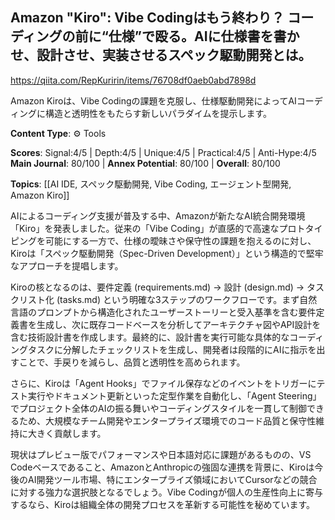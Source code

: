 ## Amazon "Kiro": Vibe Codingはもう終わり？ コーディングの前に“仕様”で殴る。AIに仕様書を書かせ、設計させ、実装させるスペック駆動開発とは。

https://qiita.com/RepKuririn/items/76708df0aeb0abd7898d

Amazon Kiroは、Vibe Codingの課題を克服し、仕様駆動開発によってAIコーディングに構造と透明性をもたらす新しいパラダイムを提示します。

**Content Type**: ⚙️ Tools

**Scores**: Signal:4/5 | Depth:4/5 | Unique:4/5 | Practical:4/5 | Anti-Hype:4/5
**Main Journal**: 80/100 | **Annex Potential**: 80/100 | **Overall**: 80/100

**Topics**: [[AI IDE, スペック駆動開発, Vibe Coding, エージェント型開発, Amazon Kiro]]

AIによるコーディング支援が普及する中、Amazonが新たなAI統合開発環境「Kiro」を発表しました。従来の「Vibe Coding」が直感的で高速なプロトタイピングを可能にする一方で、仕様の曖昧さや保守性の課題を抱えるのに対し、Kiroは「スペック駆動開発（Spec-Driven Development）」という構造的で堅牢なアプローチを提唱します。

Kiroの核となるのは、要件定義 (requirements.md) → 設計 (design.md) → タスクリスト化 (tasks.md) という明確な3ステップのワークフローです。まず自然言語のプロンプトから構造化されたユーザーストーリーと受入基準を含む要件定義書を生成し、次に既存コードベースを分析してアーキテクチャ図やAPI設計を含む技術設計書を作成します。最終的に、設計書を実行可能な具体的なコーディングタスクに分解したチェックリストを生成し、開発者は段階的にAIに指示を出すことで、手戻りを減らし、品質と透明性を高められます。

さらに、Kiroは「Agent Hooks」でファイル保存などのイベントをトリガーにテスト実行やドキュメント更新といった定型作業を自動化し、「Agent Steering」でプロジェクト全体のAIの振る舞いやコーディングスタイルを一貫して制御できるため、大規模なチーム開発やエンタープライズ環境でのコード品質と保守性維持に大きく貢献します。

現状はプレビュー版でパフォーマンスや日本語対応に課題があるものの、VS Codeベースであること、AmazonとAnthropicの強固な連携を背景に、Kiroは今後のAI開発ツール市場、特にエンタープライズ領域においてCursorなどの競合に対する強力な選択肢となるでしょう。Vibe Codingが個人の生産性向上に寄与するなら、Kiroは組織全体の開発プロセスを革新する可能性を秘めています。
